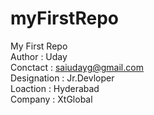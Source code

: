 # myFirstRepo
My First Repo
<br>
Author : Uday
<br>
Conctact : saiudayg@gmail.com
<br>
Designation : Jr.Devloper
<br>
Loaction : Hyderabad
<br>
Company : XtGlobal